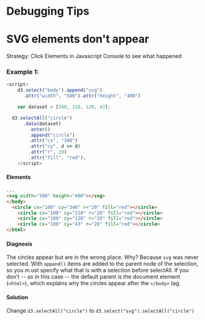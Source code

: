 Debugging Tips
================

SVG elements don't appear
=======
Strategy: Click Elements in Javascript Console to see what happened

### Example 1:
``` js
<script>
	d3.select("body").append("svg")
	  .attr("width", "500").attr("height", "400")

	var dataset = [340, 210, 120, 43];

  d3.selectAll("circle")
	  .data(dataset)
		.enter()
		.append("circle")
		.attr("cx", "100")
		.attr("cy", d => d)
		.attr("r", 20)
		.attr("fill", "red");
	</script>
```

#### Elements
``` html
...
<svg width="500" height="400"></svg>
</body>
  <circle cx="100" cy="340" r="20" fill="red"></circle>
	<circle cx="100" cy="210" r="20" fill="red"></circle>
	<circle cx="100" cy="120" r="20" fill="red"></circle>
	<circle cx="100" cy="43" r="20" fill="red"></circle>
</html>
```

#### Diagnosis
The circles appear but are in the wrong place. Why? Because `svg` was never selected. With `append()` items are added to the parent node of the selection, so you m.ust specify what that is with a selection before selectAll. If you don't -- as in this case -- the default parent is the document element (`<html>`), which explains why the circles appear after the `</body>` tag.

#### Solution
Change `d3.selectAll("circle")` to `d3.select("svg").selectAll("circle")`
